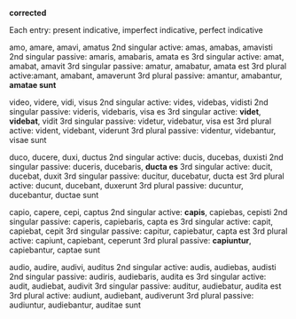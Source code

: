 **corrected**

Each entry:
present indicative, imperfect indicative, perfect indicative

amo, amare, amavi, amatus
2nd singular active: amas, amabas, amavisti
2nd singular passive: amaris, amabaris, amata es
3rd singular active: amat, amabat, amavit
3rd singular passive: amatur, amabatur, amata est
3rd plural active:amant, amabant, amaverunt
3rd plural passive: amantur, amabantur, **amatae sunt**

video, videre, vidi, visus
2nd singular active: vides, videbas, vidisti
2nd singular passive: videris, videbaris, visa es
3rd singular active: **videt**, **videbat**, vidit
3rd singular passive: videtur, videbatur, visa est
3rd plural active: vident, videbant, viderunt
3rd plural passive: videntur, videbantur, visae sunt

duco, ducere, duxi, ductus
2nd singular active: ducis, ducebas, duxisti
2nd singular passive: duceris, ducebaris, **ducta es** 
3rd singular active: ducit, ducebat, duxit
3rd singular passive: ducitur, ducebatur, ducta est
3rd plural active: ducunt, ducebant, duxerunt
3rd plural passive: ducuntur, ducebantur, ductae sunt

capio, capere, cepi, captus
2nd singular active: **capis**, capiebas, cepisti
2nd singular passive: caperis, capiebaris, capta es
3rd singular active: capit, capiebat, cepit
3rd singular passive: capitur, capiebatur, capta est
3rd plural active: capiunt, capiebant, ceperunt
3rd plural passive: **capiuntur**, capiebantur, captae sunt 

audio, audire, audivi, auditus
2nd singular active: audis, audiebas, audisti
2nd singular passive: audiris, audiebaris, audita es
3rd singular active: audit, audiebat, audivit
3rd singular passive: auditur, audiebatur, audita est
3rd plural active: audiunt, audiebant, audiverunt
3rd plural passive: audiuntur, audiebantur, auditae sunt
